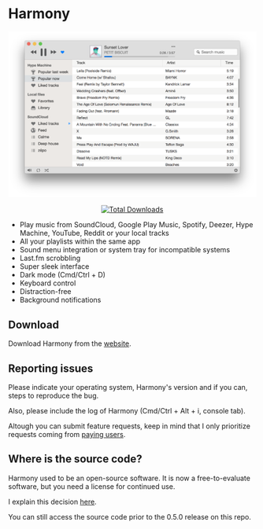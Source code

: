 # Harmony

<p align="center">
<img src="screenshot.png" alt="Harmony Screenshot"/>
</p>

<p align="center">
<a href="https://github.com/vincelwt/harmony/releases/latest"><img src="https://img.shields.io/github/downloads/vincelwt/harmony/total.svg?maxAge=2592000" alt="Total Downloads" /></a>
</p>

* Play music from SoundCloud, Google Play Music, Spotify, Deezer, Hype Machine, YouTube, Reddit or your local tracks
* All your playlists within the same app
* Sound menu integration or system tray for incompatible systems
* Last.fm scrobbling
* Super sleek interface
* Dark mode (Cmd/Ctrl + D)
* Keyboard control
* Distraction-free
* Background notifications

## Download

Download Harmony from the [website](https://getharmony.xyz/download).

## Reporting issues

Please indicate your operating system, Harmony's version and if you can, steps to reproduce the bug.

Also, please include the log of Harmony (Cmd/Ctrl + Alt + i, console tab).

Altough you can submit feature requests, keep in mind that I only prioritize requests coming from [paying users](https://getharmony.xyz/buy).

## Where is the source code?

Harmony used to be an open-source software. It is now a free-to-evaluate software, but you need a license for continued use.

I explain this decision [here](https://getharmony.xyz/buy).

You can still access the source code prior to the 0.5.0 release on this repo.
